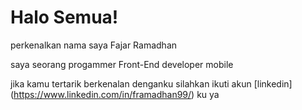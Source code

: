 # Halo Semua!
perkenalkan nama saya Fajar Ramadhan <br>

saya seorang progammer Front-End developer mobile 

jika kamu tertarik berkenalan denganku silahkan ikuti akun [linkedin]
(https://www.linkedin.com/in/framadhan99/) ku ya
